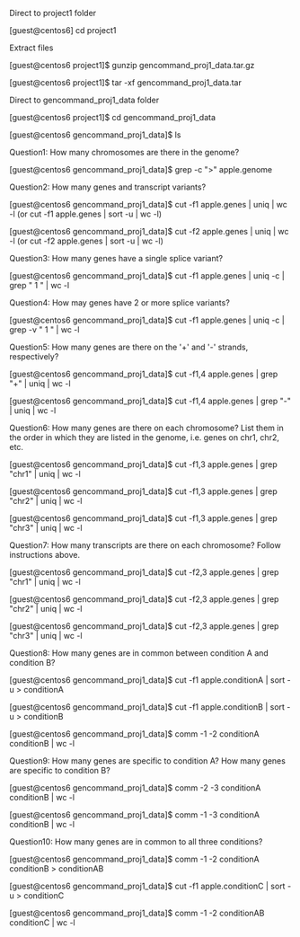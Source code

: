 Direct to project1 folder

\[guest\@centos6\] cd project1

Extract files

\[guest\@centos6 project1\]\$ gunzip gencommand_proj1_data.tar.gz

\[guest\@centos6 project1\]\$ tar -xf gencommand_proj1_data.tar

Direct to gencommand_proj1_data folder

\[guest\@centos6 project1\]\$ cd gencommand_proj1_data

\[guest\@centos6 gencommand_proj1_data\]\$ ls

Question1: How many chromosomes are there in the genome?

\[guest\@centos6 gencommand_proj1_data\]\$ grep -c \"\>\" apple.genome

Question2: How many genes and transcript variants?

\[guest\@centos6 gencommand_proj1_data\]\$ cut -f1 apple.genes \| uniq
\| wc -l (or cut -f1 apple.genes \| sort -u \| wc -l)

\[guest\@centos6 gencommand_proj1_data\]\$ cut -f2 apple.genes \| uniq
\| wc -l (or cut -f2 apple.genes \| sort -u \| wc -l)

Question3: How many genes have a single splice variant?

\[guest\@centos6 gencommand_proj1_data\]\$ cut -f1 apple.genes \| uniq
-c \| grep " 1 " \| wc -l

Question4: How may genes have 2 or more splice variants?

\[guest\@centos6 gencommand_proj1_data\]\$ cut -f1 apple.genes \| uniq
-c \| grep -v " 1 " \| wc -l

Question5: How many genes are there on the '+' and '-' strands,
respectively?

\[guest\@centos6 gencommand_proj1_data\]\$ cut -f1,4 apple.genes \| grep
\"+\" \| uniq \| wc -l

\[guest\@centos6 gencommand_proj1_data\]\$ cut -f1,4 apple.genes \| grep
\"-\" \| uniq \| wc -l

Question6: How many genes are there on each chromosome? List them in the
order in which they are listed in the genome, i.e. genes on chr1, chr2,
etc.

\[guest\@centos6 gencommand_proj1_data\]\$ cut -f1,3 apple.genes \| grep
\"chr1\" \| uniq \| wc -l

\[guest\@centos6 gencommand_proj1_data\]\$ cut -f1,3 apple.genes \| grep
\"chr2" \| uniq \| wc -l

\[guest\@centos6 gencommand_proj1_data\]\$ cut -f1,3 apple.genes \| grep
\"chr3" \| uniq \| wc -l

Question7: How many transcripts are there on each chromosome? Follow
instructions above.

\[guest\@centos6 gencommand_proj1_data\]\$ cut -f2,3 apple.genes \| grep
\"chr1\" \| uniq \| wc -l

\[guest\@centos6 gencommand_proj1_data\]\$ cut -f2,3 apple.genes \| grep
\"chr2" \| uniq \| wc -l

\[guest\@centos6 gencommand_proj1_data\]\$ cut -f2,3 apple.genes \| grep
\"chr3" \| uniq \| wc -l

Question8: How many genes are in common between condition A and
condition B?

\[guest\@centos6 gencommand_proj1_data\]\$ cut -f1 apple.conditionA \|
sort -u \> conditionA

\[guest\@centos6 gencommand_proj1_data\]\$ cut -f1 apple.conditionB \|
sort -u \> conditionB

\[guest\@centos6 gencommand_proj1_data\]\$ comm -1 -2 conditionA
conditionB \| wc -l

Question9: How many genes are specific to condition A? How many genes
are specific to condition B?

\[guest\@centos6 gencommand_proj1_data\]\$ comm -2 -3 conditionA
conditionB \| wc -l

\[guest\@centos6 gencommand_proj1_data\]\$ comm -1 -3 conditionA
conditionB \| wc -l

Question10: How many genes are in common to all three conditions?

\[guest\@centos6 gencommand_proj1_data\]\$ comm -1 -2 conditionA
conditionB \> conditionAB

\[guest\@centos6 gencommand_proj1_data\]\$ cut -f1 apple.conditionC \|
sort -u \> conditionC

\[guest\@centos6 gencommand_proj1_data\]\$ comm -1 -2 conditionAB
conditionC \| wc -l
